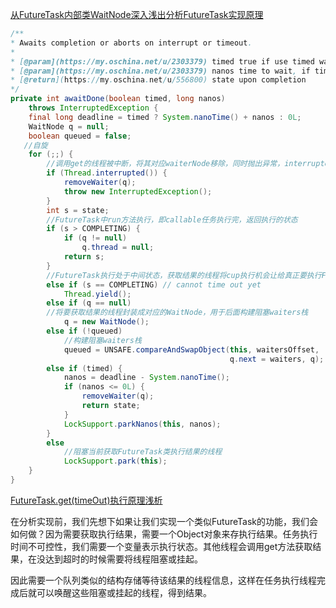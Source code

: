 [从FutureTask内部类WaitNode深入浅出分析FutureTask实现原理](https://blog.csdn.net/weixin_34320159/article/details/92101748)

```java
/**
* Awaits completion or aborts on interrupt or timeout.
*
* [@param](https://my.oschina.net/u/2303379) timed true if use timed waits
* [@param](https://my.oschina.net/u/2303379) nanos time to wait, if timed
* [@return](https://my.oschina.net/u/556800) state upon completion
*/
private int awaitDone(boolean timed, long nanos)
    throws InterruptedException {
    final long deadline = timed ? System.nanoTime() + nanos : 0L;
    WaitNode q = null;
    boolean queued = false;
   //自旋
    for (;;) {
        //调用get的线程被中断，将其对应waiterNode移除，同时抛出异常，interrupted会重置中断状态
        if (Thread.interrupted()) {
            removeWaiter(q);
            throw new InterruptedException();
        }
        int s = state;
        //FutureTask中run方法执行，即callable任务执行完，返回执行的状态
        if (s > COMPLETING) {
            if (q != null)
                q.thread = null;
            return s;
        }
        //FutureTask执行处于中间状态，获取结果的线程将cup执行机会让给真正要执行FutureTask类run方法的线程
        else if (s == COMPLETING) // cannot time out yet
            Thread.yield();
        else if (q == null)
        //将要获取结果的线程封装成对应的WaitNode，用于后面构建阻塞waiters栈
            q = new WaitNode();
        else if (!queued)
            //构建阻塞waiters栈
            queued = UNSAFE.compareAndSwapObject(this, waitersOffset,
                                                 q.next = waiters, q);
        else if (timed) {
            nanos = deadline - System.nanoTime();
            if (nanos <= 0L) {
                removeWaiter(q);
                return state;
            }
            LockSupport.parkNanos(this, nanos);
        }
        else
            //阻塞当前获取FutureTask类执行结果的线程
            LockSupport.park(this);
    }
}
```

[FutureTask.get(timeOut)执行原理浅析](https://blog.csdn.net/cuiwjava/article/details/108186030)

在分析实现前，我们先想下如果让我们实现一个类似FutureTask的功能，我们会如何做？因为需要获取执行结果，需要一个Object对象来存执行结果。任务执行时间不可控性，我们需要一个变量表示执行状态。其他线程会调用get方法获取结果，在没达到超时的时候需要将线程阻塞或挂起。

因此需要一个队列类似的结构存储等待该结果的线程信息，这样在任务执行线程完成后就可以唤醒这些阻塞或挂起的线程，得到结果。